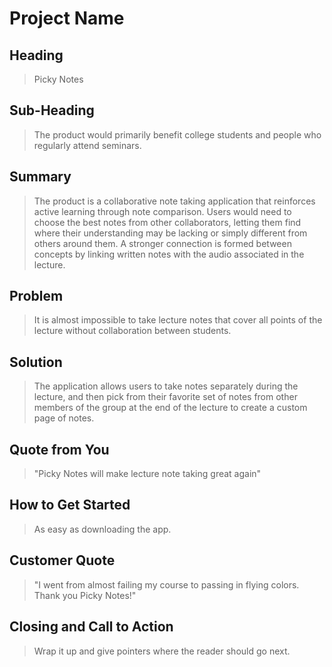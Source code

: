 # Project Name #

<!--
> This material was originally posted [here](http://www.quora.com/What-is-Amazons-approach-to-product-development-and-product-management). It is reproduced here for posterities sake.

There is an approach called "working backwards" that is widely used at Amazon. They work backwards from the customer, rather than starting with an idea for a product and trying to bolt customers onto it. While working backwards can be applied to any specific product decision, using this approach is especially important when developing new products or features.

For new initiatives a product manager typically starts by writing an internal press release announcing the finished product. The target audience for the press release is the new/updated product's customers, which can be retail customers or internal users of a tool or technology. Internal press releases are centered around the customer problem, how current solutions (internal or external) fail, and how the new product will blow away existing solutions.

If the benefits listed don't sound very interesting or exciting to customers, then perhaps they're not (and shouldn't be built). Instead, the product manager should keep iterating on the press release until they've come up with benefits that actually sound like benefits. Iterating on a press release is a lot less expensive than iterating on the product itself (and quicker!).

If the press release is more than a page and a half, it is probably too long. Keep it simple. 3-4 sentences for most paragraphs. Cut out the fat. Don't make it into a spec. You can accompany the press release with a FAQ that answers all of the other business or execution questions so the press release can stay focused on what the customer gets. My rule of thumb is that if the press release is hard to write, then the product is probably going to suck. Keep working at it until the outline for each paragraph flows.

Oh, and I also like to write press-releases in what I call "Oprah-speak" for mainstream consumer products. Imagine you're sitting on Oprah's couch and have just explained the product to her, and then you listen as she explains it to her audience. That's "Oprah-speak", not "Geek-speak".

Once the project moves into development, the press release can be used as a touchstone; a guiding light. The product team can ask themselves, "Are we building what is in the press release?" If they find they're spending time building things that aren't in the press release (overbuilding), they need to ask themselves why. This keeps product development focused on achieving the customer benefits and not building extraneous stuff that takes longer to build, takes resources to maintain, and doesn't provide real customer benefit (at least not enough to warrant inclusion in the press release).
 -->

## Heading ##
  > Picky Notes

## Sub-Heading ##
  > The product would primarily benefit college students and people who regularly attend seminars.

## Summary ##
  > The product is a collaborative note taking application that reinforces active learning through note comparison. Users would need to choose the best notes from other collaborators, letting them find where their understanding may be lacking or simply different from others around them. A stronger connection is formed between concepts by linking written notes with the audio associated in the lecture.

## Problem ##
  > It is almost impossible to take lecture notes that cover all points of the lecture without collaboration between students.

## Solution ##
  > The application allows users to take notes separately during the lecture, and then pick from their favorite set of notes from other members of the group at the end of the lecture to create a custom page of notes.

## Quote from You ##
  > "Picky Notes will make lecture note taking great again"

## How to Get Started ##
  > As easy as downloading the app.

## Customer Quote ##
  > "I went from almost failing my course to passing in flying colors. Thank you Picky Notes!"

## Closing and Call to Action ##
  > Wrap it up and give pointers where the reader should go next.
